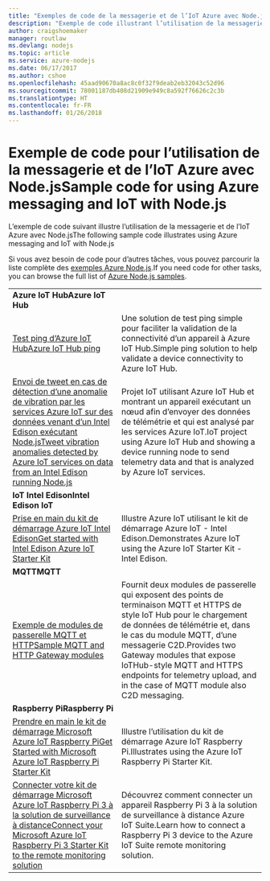 ```yaml
---
title: "Exemples de code de la messagerie et de l’IoT Azure avec Node.js"
description: "Exemple de code illustrant l’utilisation de la messagerie et de l’IoT Azure avec Node.js"
author: craigshoemaker
manager: routlaw
ms.devlang: nodejs
ms.topic: article
ms.service: azure-nodejs
ms.date: 06/17/2017
ms.author: cshoe
ms.openlocfilehash: 45aad90670a8ac8c0f32f9deab2eb32043c52d96
ms.sourcegitcommit: 78001187db408d21909e949c8a592f76626c2c3b
ms.translationtype: HT
ms.contentlocale: fr-FR
ms.lasthandoff: 01/26/2018
---
```

# <a name="sample-code-for-using-azure-messaging-and-iot-with-nodejs"></a><span data-ttu-id="91755-103">Exemple de code pour l’utilisation de la messagerie et de l’IoT Azure avec Node.js</span><span class="sxs-lookup"><span data-stu-id="91755-103">Sample code for using Azure messaging and IoT with Node.js</span></span>

<span data-ttu-id="91755-104">L’exemple de code suivant illustre l’utilisation de la messagerie et de l’IoT Azure avec Node.js</span><span class="sxs-lookup"><span data-stu-id="91755-104">The following sample code illustrates using Azure messaging and IoT with Node.js</span></span>

<span data-ttu-id="91755-105">Si vous avez besoin de code pour d’autres tâches, vous pouvez parcourir la liste complète des [exemples Azure Node.js](https://azure.microsoft.com/resources/samples/?term=nodejs).</span><span class="sxs-lookup"><span data-stu-id="91755-105">If you need code for other tasks, you can browse the full list of [Azure Node.js samples](https://azure.microsoft.com/resources/samples/?term=nodejs).</span></span>

| | |
|---|---|
| <span data-ttu-id="91755-106">**Azure IoT Hub**</span><span class="sxs-lookup"><span data-stu-id="91755-106">**Azure IoT Hub**</span></span> ||
| [<span data-ttu-id="91755-107">Test ping d’Azure IoT Hub</span><span class="sxs-lookup"><span data-stu-id="91755-107">Azure IoT Hub ping</span></span>](https://github.com/Azure-Samples/iot-hub-node-ping) | <span data-ttu-id="91755-108">Une solution de test ping simple pour faciliter la validation de la connectivité d’un appareil à Azure IoT Hub.</span><span class="sxs-lookup"><span data-stu-id="91755-108">Simple ping solution to help validate a device connectivity to Azure IoT Hub.</span></span> |
| [<span data-ttu-id="91755-109">Envoi de tweet en cas de détection d’une anomalie de vibration par les services Azure IoT sur des données venant d’un Intel Edison exécutant Node.js</span><span class="sxs-lookup"><span data-stu-id="91755-109">Tweet vibration anomalies detected by Azure IoT services on data from an Intel Edison running Node.js</span></span>](https://azure.microsoft.com/resources/samples/iot-hub-nodejs-intel-edison-vibration-anomaly-detection/) | <span data-ttu-id="91755-110">Projet IoT utilisant Azure IoT Hub et montrant un appareil exécutant un nœud afin d’envoyer des données de télémétrie et qui est analysé par les services Azure IoT.</span><span class="sxs-lookup"><span data-stu-id="91755-110">IoT project using Azure IoT Hub and showing a device running node to send telemetry data and that is analyzed by Azure IoT services.</span></span> |
| <span data-ttu-id="91755-111">**IoT Intel Edison**</span><span class="sxs-lookup"><span data-stu-id="91755-111">**Intel Edison IoT**</span></span> ||
| [<span data-ttu-id="91755-112">Prise en main du kit de démarrage Azure IoT Intel Edison</span><span class="sxs-lookup"><span data-stu-id="91755-112">Get started with Intel Edison Azure IoT Starter Kit</span></span>](https://github.com/Azure-Samples/iot-hub-node-intel-edison-getstartedkit) | <span data-ttu-id="91755-113">Illustre Azure IoT utilisant le kit de démarrage Azure IoT - Intel Edison.</span><span class="sxs-lookup"><span data-stu-id="91755-113">Demonstrates Azure IoT using the Azure IoT Starter Kit - Intel Edison.</span></span> |
| <span data-ttu-id="91755-114">**MQTT**</span><span class="sxs-lookup"><span data-stu-id="91755-114">**MQTT**</span></span> ||
| [<span data-ttu-id="91755-115">Exemple de modules de passerelle MQTT et HTTP</span><span class="sxs-lookup"><span data-stu-id="91755-115">Sample MQTT and HTTP Gateway modules</span></span>](https://github.com/Azure-Samples/iot-gateway-mqtt-http) | <span data-ttu-id="91755-116">Fournit deux modules de passerelle qui exposent des points de terminaison MQTT et HTTPS de style IoT Hub pour le chargement de données de télémétrie et, dans le cas du module MQTT, d’une messagerie C2D.</span><span class="sxs-lookup"><span data-stu-id="91755-116">Provides two Gateway modules that expose IoTHub-style MQTT and HTTPS endpoints for telemetry upload, and in the case of MQTT module also C2D messaging.</span></span> |
| <span data-ttu-id="91755-117">**Raspberry Pi**</span><span class="sxs-lookup"><span data-stu-id="91755-117">**Raspberry Pi**</span></span> ||
| [<span data-ttu-id="91755-118">Prendre en main le kit de démarrage Microsoft Azure IoT Raspberry Pi</span><span class="sxs-lookup"><span data-stu-id="91755-118">Get Started with Microsoft Azure IoT Raspberry Pi Starter Kit</span></span>](https://github.com/Azure-Samples/iot-hub-node-raspberrypi-getting-started) | <span data-ttu-id="91755-119">Illustre l’utilisation du kit de démarrage Azure IoT Raspberry Pi.</span><span class="sxs-lookup"><span data-stu-id="91755-119">Illustrates using the Azure IoT Raspberry Pi Starter Kit.</span></span> |
| [<span data-ttu-id="91755-120">Connecter votre kit de démarrage Microsoft Azure IoT Raspberry Pi 3 à la solution de surveillance à distance</span><span class="sxs-lookup"><span data-stu-id="91755-120">Connect your Microsoft Azure IoT Raspberry Pi 3 Starter Kit to the remote monitoring solution</span></span>](https://azure.microsoft.com/resources/samples/iot-remote-monitoring-node-raspberrypi-getstartedkit/) | <span data-ttu-id="91755-121">Découvrez comment connecter un appareil Raspberry Pi 3 à la solution de surveillance à distance Azure IoT Suite.</span><span class="sxs-lookup"><span data-stu-id="91755-121">Learn how to connect a Raspberry Pi 3 device to the Azure IoT Suite remote monitoring solution.</span></span> |
